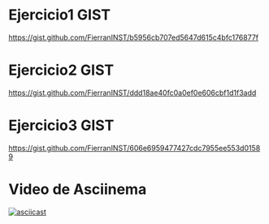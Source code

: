 # Ejercicio1 GIST
https://gist.github.com/FierranINST/b5956cb707ed5647d615c4bfc176877f

# Ejercicio2 GIST
https://gist.github.com/FierranINST/ddd18ae40fc0a0ef0e606cbf1d1f3add

# Ejercicio3 GIST
https://gist.github.com/FierranINST/606e6959477427cdc7955ee553d01589

# Video de Asciinema
[![asciicast](https://asciinema.org/a/pPWdfdW8vEvuxorg0DPWnHiIZ.svg)](https://asciinema.org/a/pPWdfdW8vEvuxorg0DPWnHiIZ)
